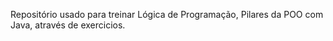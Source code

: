 Repositório usado para treinar Lógica de Programação, Pilares da POO com Java, através de exercicios.
